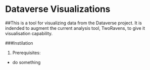 # Dataverse Visualizations

##This is a tool for visualizing data from the Dataverse project. It is indended to augment the current analysis tool, TwoRavens, to give it visualisation capability. 

###Instilation

1. Prerequisites:
* do something
